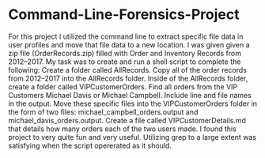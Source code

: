 # Command-Line-Forensics-Project
For this project I utilized the command line to extract specific file data in user profiles and move that file data to a new location. 
I was given given a zip file (OrderRecords.zip) filled with Order and Inventory Records from 2012–2017. 
My task was to create and run a shell script to complete the following:
   Create a folder called AllRecords. 
   Copy all of the order records from 2012–2017 into the AllRecords folder. 
   Inside of the AllRecords folder, create a folder called VIPCustomerOrders.
   Find all orders from the VIP Customers Michael Davis or Michael Campbell. Include line and file names in the output.
   Move these specific files into the VIPCustomerOrders folder in the form of two files: michael_campbell_orders.output and michael_davis_orders.output.
   Create a file called VIPCustomerDetails.md that details how many orders each of the two users made. 
I found this project to very quite fun and very useful. 
Utilizing grep to a large extent was satisfying when the script opererated as it should.
